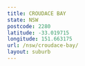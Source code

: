 ```yaml
---
title: CROUDACE BAY
state: NSW
postcode: 2280
latitude: -33.019715
longitude: 151.663175
url: /nsw/croudace-bay/
layout: suburb
---
```

